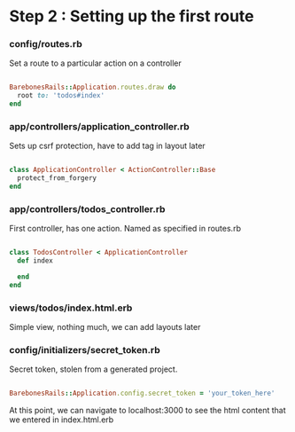 # Step 2 : Setting up the first route

### config/routes.rb

Set a route to a particular action on a controller

```ruby

BarebonesRails::Application.routes.draw do 
  root to: 'todos#index'
end

```

### app/controllers/application_controller.rb

Sets up csrf protection, have to add tag in layout later

```ruby

class ApplicationController < ActionController::Base
  protect_from_forgery
end

```

### app/controllers/todos_controller.rb

First controller, has one action. Named as specified in routes.rb

```ruby

class TodosController < ApplicationController
  def index

  end
end

```

### views/todos/index.html.erb

Simple view, nothing much, we can add layouts later

### config/initializers/secret_token.rb 

Secret token, stolen from a generated project.

```ruby

BarebonesRails::Application.config.secret_token = 'your_token_here'

```

At this point, we can navigate to localhost:3000 to see the html content that we entered in index.html.erb